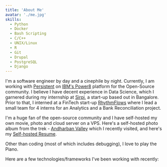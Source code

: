 ```yaml
---
title: 'About Me'
avatar: './me.jpg'
skills:
  - Python
  - Docker
  - Bash Scripting
  - C/C++
  - UNIX/Linux
  - R
  - Git
  - Drupal
  - PostgreSQL
  - Django
---
```


I'm a software engineer by day and a cinephile by night. Currently, I am working with [Persistent](https://www.persistent.com/) on [IBM's Power8](https://www.ibm.com/it-infrastructure/power) platform for the Open-Source community. I believe I have decent experience in Data Science, which I garnered during my internship at [Sirpi](https://www.sirpi.io/), a start-up based out in Bangalore. Prior to that, I interned at a FinTech start-up [RhythmFlows](https://rhythmflows.com/) where I lead a small team for 4 interns for an Analytics and a Bank Reconciliation project.

I'm a huge fan of the open-source community and I have self-hosted my own movie, photo and cloud server on a VPS. Here's a self-hosted photo album from the trek - [Andharban Valley](https://photos.vedang.dev/share/WZ5HJIO4) which I recently visited, and here's my [Self-hosted Resume](https://resume.vedang.dev/).


Other than coding (most of which includes debugging), I love to play the Piano.

Here are a few technologies/frameworks I’ve been working with recently:

